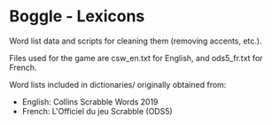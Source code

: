 # Boggle - Lexicons

Word list data and scripts for cleaning them (removing accents, etc.).

Files used for the game are csw_en.txt for English, and ods5_fr.txt 
for French.

Word lists included in dictionaries/ originally obtained from:
* English: Collins Scrabble Words 2019
* French: L'Officiel du jeu Scrabble (ODS5)
